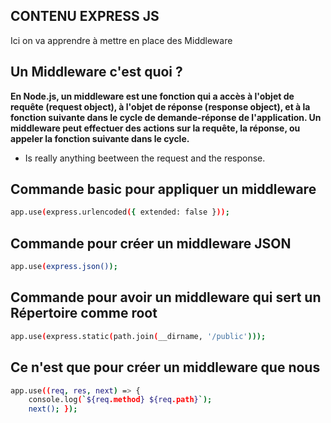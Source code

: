 ## CONTENU EXPRESS JS
 
 Ici on va apprendre à mettre en place des Middleware

## Un Middleware c'est quoi ?

**En Node.js, un middleware est une fonction qui a accès à l'objet de requête (request object), à l'objet de réponse (response object), et à la fonction suivante dans le cycle de demande-réponse de l'application. Un middleware peut effectuer des actions sur la requête, la réponse, ou appeler la fonction suivante dans le cycle.**
- Is really anything beetween the request and the response.

## Commande basic pour appliquer un middleware 
```bash
app.use(express.urlencoded({ extended: false }));
```

## Commande pour créer un middleware JSON
```bash
app.use(express.json());
```

## Commande pour avoir un middleware qui sert un Répertoire comme root
```bash
app.use(express.static(path.join(__dirname, '/public')));
```

## Ce n'est que pour créer un middleware que nous 
```bash
app.use((req, res, next) => {
    console.log(`${req.method} ${req.path}`);
    next(); });
```